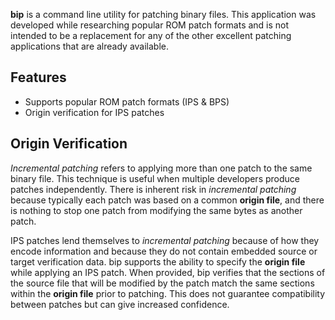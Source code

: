 __bip__ is a command line utility for patching binary files. This application was developed while researching popular ROM patch formats and is not intended to be a replacement for any of the other excellent patching applications that are already available.


Features
--------
- Supports popular ROM patch formats (IPS & BPS)
- Origin verification for IPS patches


Origin Verification
-------------------
*Incremental patching* refers to applying more than one patch to the same binary file. This technique is useful when multiple developers produce patches independently. There is inherent risk in *incremental patching* because typically each patch was based on a common __origin file__, and there is nothing to stop one patch from modifying the same bytes as another patch.

IPS patches lend themselves to *incremental patching* because of how they encode information and because they do not contain embedded source or target verification data. bip supports the ability to specify the __origin file__ while applying an IPS patch. When provided, bip verifies that the sections of the source file that will be modified by the patch match the same sections within the __origin file__ prior to patching. This does not guarantee compatibility between patches but can give increased confidence.
